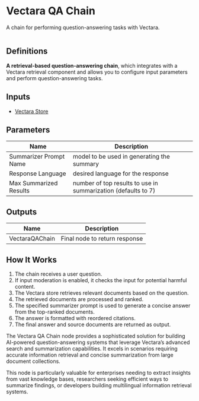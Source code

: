 # Vectara QA Chain

A chain for performing question-answering tasks with Vectara.

<figure><img src="../../../.gitbook/assets/screely-1700662138252.png" alt=""><figcaption></figcaption></figure>

## Definitions

**A retrieval-based question-answering chain**, which integrates with a Vectara retrieval component and allows you to configure input parameters and perform question-answering tasks.

## Inputs

* [Vectara Store](../vector-stores/vectara.md)

## Parameters

| Name                   | Description                                                   |
| ---------------------- | ------------------------------------------------------------- |
| Summarizer Prompt Name | model to be used in generating the summary                    |
| Response Language      | desired language for the response                             |
| Max Summarized Results | number of top results to use in summarization (defaults to 7) |

## Outputs

| Name           | Description                   |
| -------------- | ----------------------------- |
| VectaraQAChain | Final node to return response |


## How It Works
1. The chain receives a user question.
2. If input moderation is enabled, it checks the input for potential harmful content.
3. The Vectara store retrieves relevant documents based on the question.
4. The retrieved documents are processed and ranked.
5. The specified summarizer prompt is used to generate a concise answer from the top-ranked documents.
6. The answer is formatted with reordered citations.
7. The final answer and source documents are returned as output.

The Vectara QA Chain node provides a sophisticated solution for building AI-powered question-answering systems that leverage Vectara’s advanced search and summarization capabilities. It excels in scenarios requiring accurate information retrieval and concise summarization from large document collections. 

This node is particularly valuable for enterprises needing to extract insights from vast knowledge bases, researchers seeking efficient ways to summarize findings, or developers building multilingual information retrieval systems.